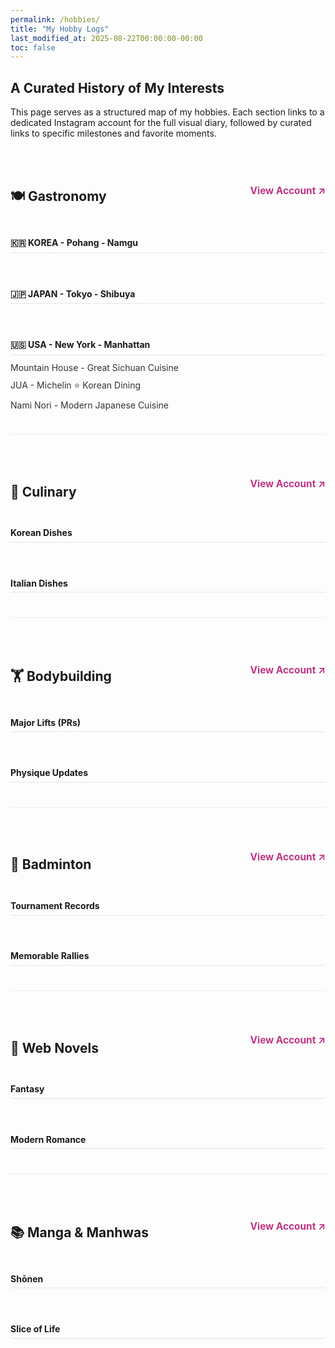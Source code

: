 ```yaml
---
permalink: /hobbies/
title: "My Hobby Logs"
last_modified_at: 2025-08-22T00:00:00-00:00
toc: false
---
```


<style>
    .hobby-section {
        margin-top: 3.5em;
        padding-bottom: 2em;
        border-bottom: 1px solid #eee;
    }
    .hobby-section:last-child {
        border-bottom: none;
    }
    .hobby-header {
        display: flex;
        align-items: center;
        justify-content: space-between;
        flex-wrap: wrap;
        margin-bottom: 1.5em;
    }
    .hobby-header h2 {
        margin-bottom: 0.2em;
    }
    .hobby-header a.insta-account {
        font-size: 1.1em;
        font-weight: bold;
        text-decoration: none;
        color: #c13584; /* Instagram-like color */
        flex-shrink: 0;
        margin-left: 15px;
    }
    .hobby-log-grid {
        display: grid;
        grid-template-columns: repeat(auto-fill, minmax(300px, 1fr));
        gap: 25px;
    }
    .log-category h4 {
        margin-bottom: 0.8em;
        padding-bottom: 0.4em;
        border-bottom: 2px solid #f0f0f0;
    }
    .log-category ul {
        list-style-type: none;
        padding-left: 0;
        margin: 0;
    }
    .log-category li {
        margin-bottom: 0.7em;
    }
    .log-category a {
        text-decoration: none;
        color: #333;
        transition: color 0.2s;
    }
    .log-category a:hover {
        color: #007bff;
    }
</style>

## A Curated History of My Interests

This page serves as a structured map of my hobbies. Each section links to a dedicated Instagram account for the full visual diary, followed by curated links to specific milestones and favorite moments.

<div class="hobby-section">
    <div class="hobby-header">
        <h2>🍽️ Gastronomy</h2>
        <a href="https://www.instagram.com/gastronomy_hajae/" class="insta-account" target="_blank">View Account ↗</a>
    </div>
    <div class="hobby-log-grid">
        <div class="log-category">
            <h4>🇰🇷 KOREA - Pohang - Namgu</h4>
            <ul>
                <!-- <li><a href="INSTAGRAM_POST_URL_HERE" target="_blank">Restaurant Name A - A delightful dinner</a></li> -->
                </ul>
        </div>
        <div class="log-category">
            <h4>🇯🇵 JAPAN - Tokyo - Shibuya</h4>
            <ul>
                <!-- <li><a href="INSTAGRAM_POST_URL_HERE" target="_blank">Restaurant Name B - Unforgettable ramen</a></li> -->
                </ul>
        </div>
        <div class="log-category">
            <h4>🇺🇸 USA - New York - Manhattan</h4>
            <ul>
                <li><a href="https://www.instagram.com/p/DNpfcYtN4Jc/?utm_source=ig_web_copy_link&igsh=MzRlODBiNWFlZA==" target="_blank">Mountain House - Great Sichuan Cuisine</a></li>
                <li><a href="
                https://www.instagram.com/p/DNpeDjnt_Ze/?utm_source=ig_web_copy_link&igsh=MzRlODBiNWFlZA==" target="_blank">JUA - Michelin ⭐ Korean Dining</a></li>
                <li><a href="https://www.instagram.com/p/DNqJGsAt7Xl/?utm_source=ig_web_copy_link&igsh=MzRlODBiNWFlZA==" target="_blank">Nami Nori - Modern Japanese Cuisine</a></li>
            </ul>
        </div>
    </div>
</div>

<div class="hobby-section">
    <div class="hobby-header">
        <h2>🍳 Culinary</h2>
        <a href="INSTAGRAM_CULINARY_URL" class="insta-account" target="_blank">View Account ↗</a>
    </div>
    <div class="hobby-log-grid">
        <div class="log-category">
            <h4>Korean Dishes</h4>
            <ul>
                </ul>
        </div>
        <div class="log-category">
            <h4>Italian Dishes</h4>
            <ul>
                </ul>
        </div>
    </div>
</div>

<div class="hobby-section">
    <div class="hobby-header">
        <h2>🏋️ Bodybuilding</h2>
        <a href="INSTAGRAM_BODYBUILDING_URL" class="insta-account" target="_blank">View Account ↗</a>
    </div>
    <div class="hobby-log-grid">
        <div class="log-category">
            <h4>Major Lifts (PRs)</h4>
            <ul>
                </ul>
        </div>
        <div class="log-category">
            <h4>Physique Updates</h4>
            <ul>
                </ul>
        </div>
    </div>
</div>

<div class="hobby-section">
    <div class="hobby-header">
        <h2>🏸 Badminton</h2>
        <a href="INSTAGRAM_BADMINTON_URL" class="insta-account" target="_blank">View Account ↗</a>
    </div>
    <div class="hobby-log-grid">
        <div class="log-category">
            <h4>Tournament Records</h4>
            <ul>
                </ul>
        </div>
        <div class="log-category">
            <h4>Memorable Rallies</h4>
            <ul>
                </ul>
        </div>
    </div>
</div>

<div class="hobby-section">
    <div class="hobby-header">
        <h2>📱 Web Novels</h2>
        <a href="INSTAGRAM_WEBNOVEL_URL" class="insta-account" target="_blank">View Account ↗</a>
    </div>
    <div class="hobby-log-grid">
        <div class="log-category">
            <h4>Fantasy</h4>
            <ul>
                </ul>
        </div>
        <div class="log-category">
            <h4>Modern Romance</h4>
            <ul>
                </ul>
        </div>
    </div>
</div>

<div class="hobby-section">
    <div class="hobby-header">
        <h2>📚 Manga & Manhwas</h2>
        <a href="INSTAGRAM_MANGA_URL" class="insta-account" target="_blank">View Account ↗</a>
    </div>
    <div class="hobby-log-grid">
        <div class="log-category">
            <h4>Shōnen</h4>
            <ul>
                </ul>
        </div>
        <div class="log-category">
            <h4>Slice of Life</h4>
            <ul>
                </ul>
        </div>
    </div>
</div>